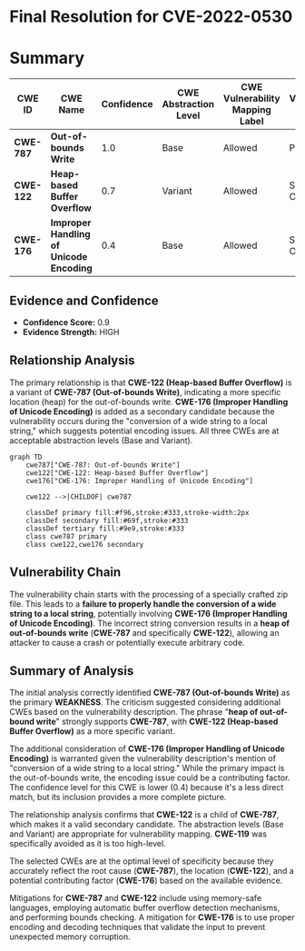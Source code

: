 # Final Resolution for CVE-2022-0530

# Summary
| CWE ID | CWE Name | Confidence | CWE Abstraction Level | CWE Vulnerability Mapping Label | CWE-Vulnerability Mapping Notes |
|---|---|---|---|---|---|
| **CWE-787** | **Out-of-bounds Write** | 1.0 | Base | Allowed | Primary CWE |
| **CWE-122** | **Heap-based Buffer Overflow** | 0.7 | Variant | Allowed | Secondary Candidate |
| **CWE-176** | **Improper Handling of Unicode Encoding** | 0.4 | Base | Allowed | Secondary Candidate |

## Evidence and Confidence

*   **Confidence Score:** 0.9
*   **Evidence Strength:** HIGH

## Relationship Analysis
The primary relationship is that **CWE-122 (Heap-based Buffer Overflow)** is a variant of **CWE-787 (Out-of-bounds Write)**, indicating a more specific location (heap) for the out-of-bounds write. **CWE-176 (Improper Handling of Unicode Encoding)** is added as a secondary candidate because the vulnerability occurs during the "conversion of a wide string to a local string," which suggests potential encoding issues. All three CWEs are at acceptable abstraction levels (Base and Variant).

```mermaid
graph TD
    cwe787["CWE-787: Out-of-bounds Write"]
    cwe122["CWE-122: Heap-based Buffer Overflow"]
    cwe176["CWE-176: Improper Handling of Unicode Encoding"]
    
    cwe122 -->|CHILDOF| cwe787
    
    classDef primary fill:#f96,stroke:#333,stroke-width:2px
    classDef secondary fill:#69f,stroke:#333
    classDef tertiary fill:#9e9,stroke:#333
    class cwe787 primary
    class cwe122,cwe176 secondary
```

## Vulnerability Chain
The vulnerability chain starts with the processing of a specially crafted zip file. This leads to a **failure to properly handle the conversion of a wide string to a local string**, potentially involving **CWE-176 (Improper Handling of Unicode Encoding)**. The incorrect string conversion results in a **heap of out-of-bounds write** (**CWE-787** and specifically **CWE-122**), allowing an attacker to cause a crash or potentially execute arbitrary code.

## Summary of Analysis
The initial analysis correctly identified **CWE-787 (Out-of-bounds Write)** as the primary **WEAKNESS**. The criticism suggested considering additional CWEs based on the vulnerability description. The phrase "**heap of out-of-bound write**" strongly supports **CWE-787**, with **CWE-122 (Heap-based Buffer Overflow)** as a more specific variant.

The additional consideration of **CWE-176 (Improper Handling of Unicode Encoding)** is warranted given the vulnerability description's mention of "conversion of a wide string to a local string." While the primary impact is the out-of-bounds write, the encoding issue could be a contributing factor. The confidence level for this CWE is lower (0.4) because it's a less direct match, but its inclusion provides a more complete picture.

The relationship analysis confirms that **CWE-122** is a child of **CWE-787**, which makes it a valid secondary candidate. The abstraction levels (Base and Variant) are appropriate for vulnerability mapping. **CWE-119** was specifically avoided as it is too high-level.

The selected CWEs are at the optimal level of specificity because they accurately reflect the root cause (**CWE-787**), the location (**CWE-122**), and a potential contributing factor (**CWE-176**) based on the available evidence.

Mitigations for **CWE-787** and **CWE-122** include using memory-safe languages, employing automatic buffer overflow detection mechanisms, and performing bounds checking. A mitigation for **CWE-176** is to use proper encoding and decoding techniques that validate the input to prevent unexpected memory corruption.